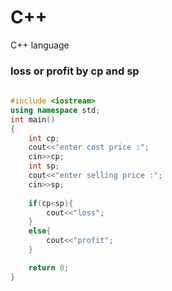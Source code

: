 # C++
C++ language 


### loss or profit by cp and sp 
```cpp
    
#include <iostream>
using namespace std;
int main()
{
    int cp;
    cout<<"enter cost price :";
    cin>>cp;
    int sp;
    cout<<"enter selling price :";
    cin>>sp;
    
    if(cp<sp){
        cout<<"loss";
    }
    else{
        cout<<"profit";
    }

    return 0;
}
```
